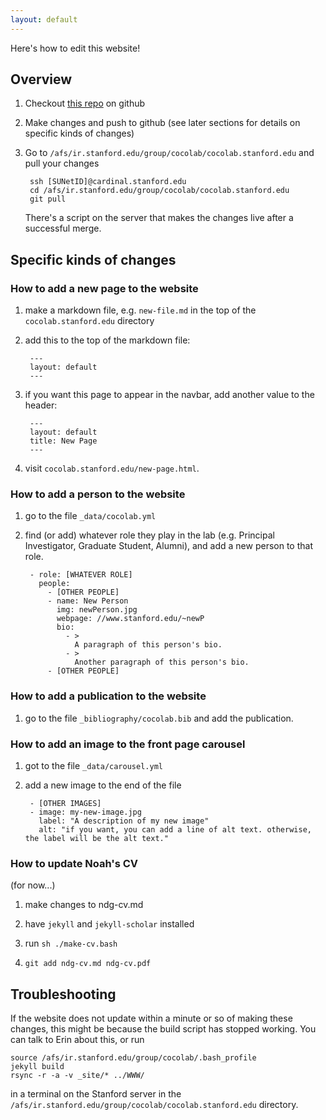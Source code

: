 ```yaml
---
layout: default
---
```


Here's how to edit this website!

## Overview

1. Checkout [this repo](//github.com/erindb/cocolab.stanford.edu) on github
2. Make changes and push to github (see later sections for details on specific kinds of changes)
3. Go to `/afs/ir.stanford.edu/group/cocolab/cocolab.stanford.edu` and pull your changes

		ssh [SUNetID]@cardinal.stanford.edu
		cd /afs/ir.stanford.edu/group/cocolab/cocolab.stanford.edu
		git pull

	There's a script on the server that makes the changes live after a successful merge. 

## Specific kinds of changes

### How to add a new page to the website

1. make a markdown file, e.g. `new-file.md` in the top of the `cocolab.stanford.edu` directory

2. add this to the top of the markdown file:

		---
		layout: default
		---

3. if you want this page to appear in the navbar, add another value to the header:

		---
		layout: default
		title: New Page
		---

4. visit `cocolab.stanford.edu/new-page.html`.

### How to add a person to the website

1. go to the file `_data/cocolab.yml`

2. find (or add) whatever role they play in the lab (e.g. Principal Investigator, Graduate Student, Alumni), and add a new person to that role.

		- role: [WHATEVER ROLE]
		  people:
		    - [OTHER PEOPLE]
		    - name: New Person
		      img: newPerson.jpg
		      webpage: //www.stanford.edu/~newP
		      bio:
		        - >
		          A paragraph of this person's bio.
		        - >
		          Another paragraph of this person's bio.
		    - [OTHER PEOPLE]

### How to add a publication to the website

1. go to the file `_bibliography/cocolab.bib` and add the publication.

### How to add an image to the front page carousel

1. got to the file `_data/carousel.yml`

2. add a new image to the end of the file

		- [OTHER IMAGES]
		- image: my-new-image.jpg
		  label: "A description of my new image"
		  alt: "if you want, you can add a line of alt text. otherwise, the label will be the alt text."

### How to update Noah's CV
(for now...)

1. make changes to ndg-cv.md

2. have `jekyll` and `jekyll-scholar` installed

3. run `sh ./make-cv.bash`

4. `git add ndg-cv.md ndg-cv.pdf`

## Troubleshooting

If the website does not update within a minute or so of making these changes, this might be because the build script has stopped working. You can talk to Erin about this, or run

	source /afs/ir.stanford.edu/group/cocolab/.bash_profile
	jekyll build
	rsync -r -a -v _site/* ../WWW/

in a terminal on the Stanford server in the `/afs/ir.stanford.edu/group/cocolab/cocolab.stanford.edu` directory.
